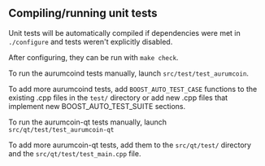 Compiling/running unit tests
------------------------------------

Unit tests will be automatically compiled if dependencies were met in `./configure`
and tests weren't explicitly disabled.

After configuring, they can be run with `make check`.

To run the aurumcoind tests manually, launch `src/test/test_aurumcoin`.

To add more aurumcoind tests, add `BOOST_AUTO_TEST_CASE` functions to the existing
.cpp files in the `test/` directory or add new .cpp files that
implement new BOOST_AUTO_TEST_SUITE sections.

To run the aurumcoin-qt tests manually, launch `src/qt/test/test_aurumcoin-qt`

To add more aurumcoin-qt tests, add them to the `src/qt/test/` directory and
the `src/qt/test/test_main.cpp` file.
